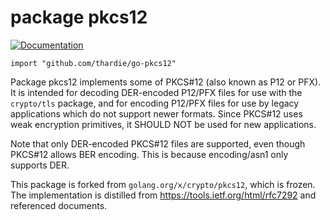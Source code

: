 # package pkcs12

[![Documentation](https://pkg.go.dev/badge/software.sslmate.com/src/go-pkcs12)](https://pkg.go.dev/software.sslmate.com/src/go-pkcs12)

    import "github.com/thardie/go-pkcs12" 

Package pkcs12 implements some of PKCS#12 (also known as P12 or PFX).
It is intended for decoding DER-encoded P12/PFX files for use with the `crypto/tls`
package, and for encoding P12/PFX files for use by legacy applications which
do not support newer formats.  Since PKCS#12 uses weak encryption
primitives, it SHOULD NOT be used for new applications.

Note that only DER-encoded PKCS#12 files are supported, even though PKCS#12
allows BER encoding.  This is because encoding/asn1 only supports DER.

This package is forked from `golang.org/x/crypto/pkcs12`, which is frozen.
The implementation is distilled from https://tools.ietf.org/html/rfc7292
and referenced documents.
